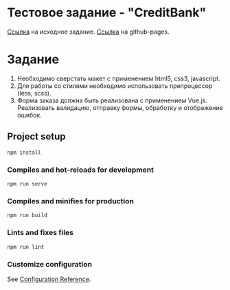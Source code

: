 # Тестовое задание - "CreditBank"
[Ссылка](https://docs.google.com/document/d/1duJwc9fGZK5UNzhoavqBiM3upeOb88SJqxidFmpKzwA/edit#heading=h.nk6cknxuhc2r) на исходное задание.
[Ссылка](https://oleeesya.github.io/vue-credit-bank/) на github-pages.


# Задание
1. Необходимо сверстать макет с применением html5, css3, javascript.
2. Для работы со стилями необходимо использовать препроцессор (less, scss).
3. Форма заказа должна быть реализована с применением Vue.js. Реализовать валидацию, отправку формы, обработку и отображение ошибок.


## Project setup
```
npm install
```

### Compiles and hot-reloads for development
```
npm run serve
```

### Compiles and minifies for production
```
npm run build
```

### Lints and fixes files
```
npm run lint
```

### Customize configuration
See [Configuration Reference](https://cli.vuejs.org/config/).
